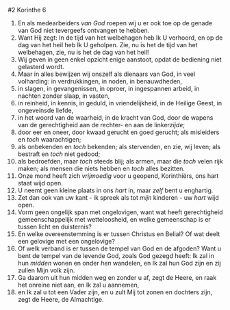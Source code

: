 #2 Korinthe 6
1. En als medearbeiders *van God* roepen wij u er ook toe op de genade van God niet tevergeefs ontvangen te hebben.
2. Want Hij zegt: In de tijd van het welbehagen heb Ik U verhoord, en op de dag van het heil heb Ik U geholpen. Zie, nu is het de tijd van het welbehagen, zie, nu is het de dag van het heil!
3. Wij geven in geen enkel opzicht enige aanstoot, opdat de bediening niet gelasterd wordt.
4. Maar in alles bewijzen wij onszelf als dienaars van God, in veel volharding: in verdrukkingen, in noden, in benauwdheden,
5. in slagen, in gevangenissen, in oproer, in ingespannen arbeid, in nachten zonder slaap, in vasten,
6. in reinheid, in kennis, in geduld, in vriendelijkheid, in de Heilige Geest, in ongeveinsde liefde,
7. in het woord van de waarheid, in de kracht van God, door de wapens van de gerechtigheid aan de rechter- en aan de linker*zijde*;
8. door eer en oneer, door kwaad gerucht en goed gerucht; als misleiders en *toch* waarachtigen;
9. als onbekenden en *toch* bekenden; als stervenden, en zie, wij leven; als bestraft en *toch* niet gedood;
10. als bedroefden, maar *toch* steeds blij; als armen, maar die *toch* velen rijk maken; als mensen die niets hebben en *toch* alles bezitten.
11. Onze mond heeft zich *vrijmoedig* voor u geopend, Korinthiërs, ons hart staat wijd open.
12. U neemt geen kleine plaats in ons *hart* in, maar *zelf* bent u enghartig.
13. Zet dan ook van uw kant - ik spreek als tot *mijn* kinderen - uw *hart* wijd open.
14. Vorm geen ongelijk span met ongelovigen, want wat heeft gerechtigheid gemeenschappelijk met wetteloosheid, en welke gemeenschap is er tussen licht en duisternis?
15. En welke overeenstemming is er tussen Christus en Belial? Of wat deelt een gelovige met een ongelovige?
16. Of welk verband is er tussen de tempel van God en de afgoden? Want u bent de tempel van de levende God, zoals God gezegd heeft: Ik zal in hun *midden* wonen en onder *hen* wandelen, en Ik zal hun God zijn en zij zullen Mijn volk zijn.
17. Ga daarom uit hun midden weg en zonder u af, zegt de Heere, en raak het onreine niet aan, en Ik zal u aannemen,
18. en Ik zal u tot een Vader zijn, en u zult Mij tot zonen en dochters zijn, zegt de Heere, de Almachtige.
